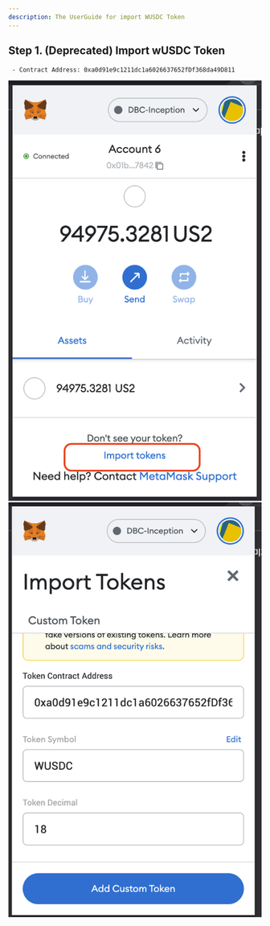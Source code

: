 ```yaml
---
description: The UserGuide for import WUSDC Token
---
```


## Step 1. (Deprecated) Import wUSDC Token

```
 - Contract Address: 0xa0d91e9c1211dc1a6026637652fDf368da49D811
```

![Import Tokens](../resources/image/import-token.png)
![Insert TokenInfo](../resources/image/insert-tokeninfo.png)
